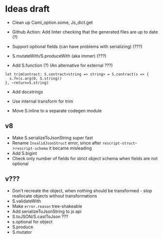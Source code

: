 # Ideas draft

- Clean up Caml_option.some, Js_dict.get

- Github Action: Add linter checking that the generated files are up to date (?)

- Support optional fields (can have problems with serializing) (???)

- S.mutateWith/S.produceWith (aka immer) (???)

- Add S.function (?) (An alternative for external ???)

```
let trimContract: S.contract<string => string> = S.contract(s => {
  s.fn(s.arg(0, S.string))
}, ~return=S.string)
```

- Add docstrings

- Use internal transform for trim

- Move S.inline to a separate codegen module

## v8

- Make S.serializeToJsonString super fast
- Rename `InvalidJsonStruct` error, since after `rescript-struct`->`rescript-schema` it became misleading
- Add S.bigint
- Check only number of fields for strict object schema when fields are not optional

## v???

- Don't recreate the object, when nothing should be transformed - stop reallocate objects without transformations
- S.validateWith
- Make `error.reason` tree-shakeable
- Add serializeToJsonString to js api
- S.toJSON/S.castToJson ???
- s.optional for object
- S.produce
- S.mutator
